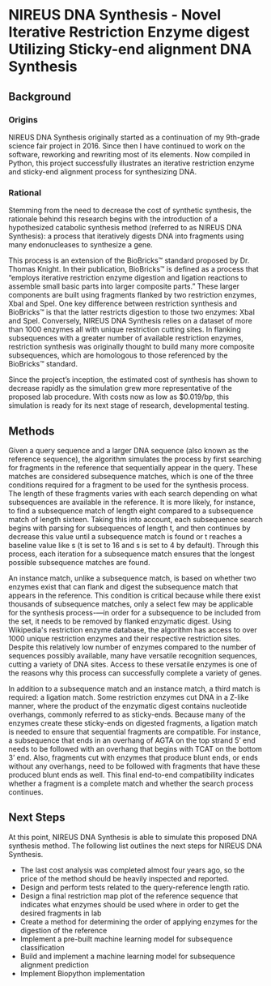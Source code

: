 # NIREUS DNA Synthesis - Novel Iterative Restriction Enzyme digest Utilizing Sticky-end alignment DNA Synthesis

## Background

### Origins

NIREUS DNA Synthesis originally started as a continuation of my 9th-grade science fair project in 2016. Since then I have continued to work on the software, reworking and rewriting most of its elements. Now compiled in Python, this project successfully illustrates an iterative restriction enzyme and sticky-end alignment process for synthesizing DNA. 

### Rational

Stemming from the need to decrease the cost of synthetic synthesis, the rationale behind this research begins with the introduction of a hypothesized catabolic synthesis method (referred to as NIREUS DNA Synthesis): a process that iteratively digests DNA into fragments using many endonucleases to synthesize a gene. 

This process is an extension of the BioBricks™ standard proposed by Dr. Thomas Knight. In their publication, BioBricks™ is defined as a process that “employs iterative restriction enzyme digestion and ligation reactions to assemble small basic parts into larger composite parts.” These larger components are built using fragments flanked by two restriction enzymes, Xbal and SpeI. One key difference between restriction synthesis and BioBricks™ is that the latter restricts digestion to those two enzymes: XbaI and SpeI. Conversely, NIREUS DNA Synthesis relies on a dataset of more than 1000 enzymes all with unique restriction cutting sites. In flanking subsequences with a greater number of available restriction enzymes, restriction synthesis was originally thought to build many more composite subsequences, which are homologous to those referenced by the BioBricks™ standard.

Since the project’s inception, the estimated cost of synthesis has shown to decrease rapidly as the simulation grew more representative of the proposed lab procedure. With costs now as low as $0.019/bp, this simulation is ready for its next stage of research, developmental testing.

## Methods

Given a query sequence and a larger DNA sequence (also known as the reference sequence), the algorithm simulates the process by first searching for fragments in the reference that sequentially appear in the query. These matches are considered subsequence matches, which is one of the three conditions required for a fragment to be used for the synthesis process. The length of these fragments varies with each search depending on what subsequences are available in the reference. It is more likely, for instance, to find a subsequence match of length eight compared to a subsequence match of length sixteen. Taking this into account, each subsequence search begins with parsing for subsequences of length t, and then continues by decrease this value until a subsequence match is found or t reaches a baseline value like s (t is set to 16 and s is set to 4 by default). Through this process, each iteration for a subsequence match ensures that the longest possible subsequence matches are found. 

An instance match, unlike a subsequence match, is based on whether two enzymes exist that can flank and digest the subsequence match that appears in the reference. This condition is critical because while there exist thousands of subsequence matches, only a select few may be applicable for the synthesis process-—in order for a subsequence to be included from the set, it needs to be removed by flanked enzymatic digest. Using Wikipedia's restriction enzyme database, the algorithm has access to over 1000 unique restriction enzymes and their respective restriction sites. Despite this relatively low number of enzymes compared to the number of sequences possibly available, many have versatile recognition sequences, cutting a variety of DNA sites. Access to these versatile enzymes is one of the reasons why this process can successfully complete a variety of genes. 

In addition to a subsequence match and an instance match, a third match is required: a ligation match. Some restriction enzymes cut DNA in a Z-like manner, where the product of the enzymatic digest contains nucleotide overhangs, commonly referred to as sticky-ends. Because many of the enzymes create these sticky-ends on digested fragments, a ligation match is needed to ensure that sequential fragments are compatible. For instance, a subsequence that ends in an overhang of AGTA on the top strand 5’ end needs to be followed with an overhang that begins with TCAT on the bottom 3’ end. Also, fragments cut with enzymes that produce blunt ends, or ends without any overhangs, need to be followed with fragments that have these produced blunt ends as well. This final end-to-end compatibility indicates whether a fragment is a complete match and whether the search process continues. 

## Next Steps

At this point, NIREUS DNA Synthesis is able to simulate this proposed DNA synthesis method. The following list outlines the next steps for NIREUS DNA Synthesis.

- The last cost analysis was completed almost four years ago, so the price of the method should be heavily inspected and reported.
- Design and perform tests related to the query-reference length ratio. 
- Design a final restriction map plot of the reference sequence that indicates what enzymes should be used where in order to get the desired fragments in lab
- Create a method for determining the order of applying enzymes for the digestion of the reference
- Implement a pre-built machine learning model for subsequence classification
- Build and implement a machine learning model for subsequence alignment prediction
- Implement Biopython implementation
